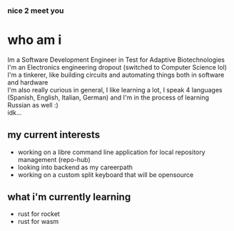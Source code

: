 ### nice 2 meet you

# who am i
Im a Software Development Engineer in Test for Adaptive Biotechnologies  
I'm an Electronics engineering dropout (switched to Computer Science lol)  
I'm a tinkerer, like building circuits and automating things both in software and hardware  
I'm also really curious in general, I like learning a lot, I speak 4 languages (Spanish, English, Italian, German) and I'm in the process of learning Russian as well :)  
idk...  

## my current interests
- working on a libre command line application for local repository management (repo-hub)
- looking into backend as my careerpath
- working on a custom split keyboard that will be opensource

## what i'm currently learning
- rust for rocket
- rust for wasm

<!--
**maurogarciac/maurogarciac** is a ✨ _special_ ✨ repository because its `README.md` (this file) appears on your GitHub profile.

Here are some ideas to get you started:

- 🔭 I’m currently working on ...
- 🌱 I’m currently learning ...
- 👯 I’m looking to collaborate on ...
- 🤔 I’m looking for help with ...
- 💬 Ask me about ...
- 📫 How to reach me: ...
- 😄 Pronouns: ...
- ⚡ Fun fact: ...
-->
